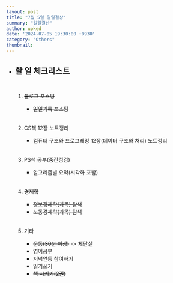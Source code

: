```yaml
---
layout: post
title: "7월 5일 일일결상"
summary: "일일결산"
author: upked
date: '2024-07-05 19:30:00 +0930'
category: "Others"
thumbnail:
---
```


- ## 할 일 체크리스트<br/><br/>



    1. ~~블로그 포스팅~~
        - ~~일일기록 포스팅~~<br/><br/>


    2. CS책 12장 노트정리
        - 컴퓨터 구조와 프로그래밍 12장(데이터 구조와 처리) 노트정리<br/><br/>


    3. PS책 공부(중간점검)
        - 알고리즘별 요약(시각화 포함)<br/><br/>


    4. ~~경제학~~
        - ~~정보경제학(과목) 탐색~~
        - ~~노동경제학(과목) 탐색~~<br/><br/>


    5. 기타
        - ~~운동(30분 이상)~~ -> 체단실
        - 영어공부
        - 저녁연등 참여하기
        - 일기쓰기
        - ~~책 시키기(2권)~~


